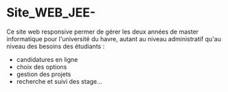 # Site_WEB_JEE-

Ce site web responsive permer de gérer les deux années de master informatique pour l'université du havre, 
autant au niveau administratif qu'au niveau des besoins des étudiants :
- candidatures en ligne
- choix des options
- gestion des projets
- recherche et suivi des stage...
